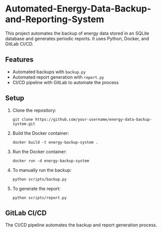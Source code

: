 # Automated-Energy-Data-Backup-and-Reporting-System

This project automates the backup of energy data stored in an SQLite database and generates periodic reports. It uses Python, Docker, and GitLab CI/CD.

## Features
- Automated backups with `backup.py`
- Automated report generation with `report.py`
- CI/CD pipeline with GitLab to automate the process

## Setup

1. Clone the repository:
   ```
   git clone https://github.com/your-username/energy-data-backup-system.git
   ```

2. Build the Docker container:
   ```
   docker build -t energy-backup-system .
   ```

3. Run the Docker container:
   ```
   docker run -d energy-backup-system
   ```

4. To manually run the backup:
   ```
   python scripts/backup.py
   ```

5. To generate the report:
   ```
   python scripts/report.py
   ```

## GitLab CI/CD
The CI/CD pipeline automates the backup and report generation process.
